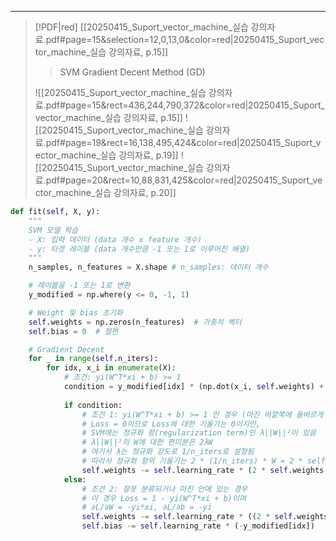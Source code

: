 
---
> [!PDF|red] [[20250415_Suport_vector_machine_실습 강의자료.pdf#page=15&selection=12,0,13,0&color=red|20250415_Suport_vector_machine_실습 강의자료, p.15]]
> > SVM Gradient Decent Method (GD)
> 
> ![[20250415_Suport_vector_machine_실습 강의자료.pdf#page=15&rect=436,244,790,372&color=red|20250415_Suport_vector_machine_실습 강의자료, p.15]]
> ![[20250415_Suport_vector_machine_실습 강의자료.pdf#page=19&rect=16,138,495,424&color=red|20250415_Suport_vector_machine_실습 강의자료, p.19]]
> ![[20250415_Suport_vector_machine_실습 강의자료.pdf#page=20&rect=10,88,831,425&color=red|20250415_Suport_vector_machine_실습 강의자료, p.20]]
```python
def fit(self, X, y):
    """
    SVM 모델 학습
    - X: 입력 데이터 (data 개수 x feature 개수)
    - y: 타겟 레이블 (data 개수만큼 -1 또는 1로 이루어진 배열)
    """
    n_samples, n_features = X.shape # n_samples: 데이터 개수

    # 레이블을 -1 또는 1로 변환
    y_modified = np.where(y <= 0, -1, 1)

    # Weight 및 bias 초기화
    self.weights = np.zeros(n_features)  # 가중치 벡터
    self.bias = 0  # 절편

    # Gradient Decent
    for _ in range(self.n_iters):
        for idx, x_i in enumerate(X):
            # 조건: yi(W^T*xi + b) >= 1
            condition = y_modified[idx] * (np.dot(x_i, self.weights) + self.bias) >= 1
                
            if condition:
                # 조건 1: yi(W^T*xi + b) >= 1 인 경우 (마진 바깥쪽에 올바르게 분류된 경우)
                # Loss = 0이므로 Loss에 대한 기울기는 0이지만,
                # SVM에는 정규화 항(regularization term)인 λ||W||²이 있음
                # λ||W||²의 W에 대한 편미분은 2λW
                # 여기서 λ는 정규화 강도로 1/n_iters로 설정됨
                # 따라서 정규화 항의 기울기는 2 * (1/n_iters) * W = 2 * self.weights / self.n_iters
                self.weights -= self.learning_rate * (2 * self.weights / self.n_iters)
            else:
                # 조건 2: 잘못 분류되거나 마진 안에 있는 경우
                # 이 경우 Loss = 1 - yi(W^T*xi + b)이며
                # ∂L/∂W = -yi*xi, ∂L/∂b = -yi
                self.weights -= self.learning_rate * ((2 * self.weights / self.n_iters) - y_modified[idx] * x_i)
                self.bias -= self.learning_rate * (-y_modified[idx])

```

